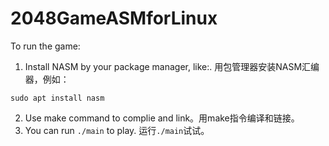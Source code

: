# 2048GameASMforLinux
To run the game:
1. Install NASM by your package manager, like:. 用包管理器安装NASM汇编器，例如：
```console
sudo apt install nasm
```
2. Use make command to complie and link。用make指令编译和链接。
3. You can run `./main` to play. 运行`./main`试试。